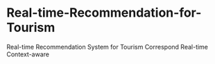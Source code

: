 # Real-time-Recommendation-for-Tourism
Real-time Recommendation System for Tourism Correspond Real-time Context-aware
